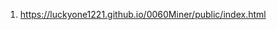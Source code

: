 <!-- https://github.com/luckyone1221/0060Miner -->
1. <https://luckyone1221.github.io/0060Miner/public/index.html>